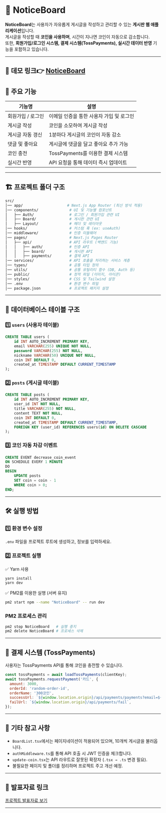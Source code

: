 # 📌 NoticeBoard

**NoticeBoard**는 사용자가 자유롭게 게시글을 작성하고 관리할 수 있는 **게시판 웹 애플리케이션**입니다.  
게시글을 작성할 때 **코인을 사용하며**, 시간이 지나면 코인이 자동으로 감소합니다.  
또한, **회원가입/로그인 시스템, 결제 시스템(TossPayments), 실시간 데이터 반영** 기능을 포함하고 있습니다.

---

## 🚀 데모 링크👉 [NoticeBoard](http://175.121.178.197:3000/)

## 🚀 주요 기능

| 기능명            | 설명                                     |
| ----------------- | ---------------------------------------- |
| 회원가입 / 로그인 | 이메일 인증을 통한 사용자 가입 및 로그인 |
| 게시글 작성       | 코인을 소모하여 게시글 작성              |
| 게시글 자동 갱신  | 1분마다 게시글의 코인이 자동 감소        |
| 댓글 및 좋아요    | 게시글에 댓글을 달고 좋아요 추가 가능    |
| 코인 충전         | TossPayments를 이용한 결제 시스템        |
| 실시간 반영       | API 요청을 통해 데이터 즉시 업데이트     |

---

## 🏗 프로젝트 폴더 구조

```sh
src/
│── app/                    # Next.js App Router (최신 방식 적용)
│── components/              # UI 및 기능별 컴포넌트
│   ├── Auth/                # 로그인 / 회원가입 관련 UI
│   ├── Board/               # 게시판 관련 UI
│   ├── Layout/              # 헤더 및 레이아웃
│── hooks/                   # 커스텀 훅 (ex: useAuth)
│── middleware/              # 인증 미들웨어
│── pages/                   # Next.js Pages Router
│   ├── api/                 # API 라우트 (백엔드 기능)
│   │   ├── auth/            # 인증 API
│   │   ├── board/           # 게시판 API
│   │   ├── payments/        # 결제 API
│── services/                # API 호출을 처리하는 서비스 계층
│── types/                   # 공통 타입 정의
│── utils/                   # 공통 유틸리티 함수 (DB, Auth 등)
│── public/                  # 정적 파일 (이미지, 아이콘)
│── styles/                  # CSS 및 Tailwind 설정
│── .env                     # 환경 변수 파일
│── package.json             # 프로젝트 패키지 설정
```

---

## 💾 데이터베이스 테이블 구조

### 1️⃣ `users` (사용자 테이블)

```sql
CREATE TABLE users (
    id INT AUTO_INCREMENT PRIMARY KEY,
    email VARCHAR(255) UNIQUE NOT NULL,
    password VARCHAR(255) NOT NULL,
    nickname VARCHAR(50) UNIQUE NOT NULL,
    coin INT DEFAULT 0,
    created_at TIMESTAMP DEFAULT CURRENT_TIMESTAMP
);
```

### 2️⃣ `posts` (게시글 테이블)

```sql
CREATE TABLE posts (
    id INT AUTO_INCREMENT PRIMARY KEY,
    user_id INT NOT NULL,
    title VARCHAR(255) NOT NULL,
    content TEXT NOT NULL,
    coin INT DEFAULT 0,
    created_at TIMESTAMP DEFAULT CURRENT_TIMESTAMP,
    FOREIGN KEY (user_id) REFERENCES users(id) ON DELETE CASCADE
);
```

### 3️⃣ 코인 자동 차감 이벤트

```sql
CREATE EVENT decrease_coin_event
ON SCHEDULE EVERY 1 MINUTE
DO
BEGIN
    UPDATE posts
    SET coin = coin - 1
    WHERE coin > 0;
END;
```

---

## 🛠 실행 방법

### 1️⃣ 환경 변수 설정

`.env` 파일을 프로젝트 루트에 생성하고, 정보를 입력하세요.

### 2️⃣ 프로젝트 실행

✅ Yarn 사용

```sh
yarn install
yarn dev
```

✅ PM2를 이용한 실행 (서버 유지)

```sh
pm2 start npm --name "NoticeBoard" -- run dev
```

### PM2 프로세스 관리

```sh
pm2 stop NoticeBoard   # 실행 중지
pm2 delete NoticeBoard # 프로세스 삭제
```

---

## 📌 결제 시스템 (TossPayments)

사용자는 TossPayments API를 통해 코인을 충전할 수 있습니다.

```js
const tossPayments = await loadTossPayments(clientKey);
await tossPayments.requestPayment('카드', {
  amount: 3000,
  orderId: 'random-order-id',
  orderName: '300코인',
  successUrl: `${window.location.origin}/api/payments/payments?email=${user?.email}`,
  failUrl: `${window.location.origin}/api/payments/fail`,
});
```

---

## 📌 기타 참고 사항

- `BoardList.tsx`에서는 페이지네이션이 적용되어 있으며, 10개씩 게시글을 불러옵니다.
- `authMiddleware.ts`를 통해 API 호출 시 JWT 인증을 체크합니다.
- `update-coin.tsx`는 API 라우트로 잘못된 확장자 (`.tsx → .ts` 변경 필요).
- 불필요한 페이지 및 폴더를 정리하며 프로젝트 주고 개선 예정.

---

## 📢 발표자료 링크

[프로젝트 발표자료 보기](https://www.canva.com/design/DAGLkLZDbwI/3SH81PzVFhnq-v3eldi3VA/view?utm_content=DAGLkLZDbwI&utm_campaign=share_your_design&utm_medium=link&utm_source=shareyourdesignpanel)

---
